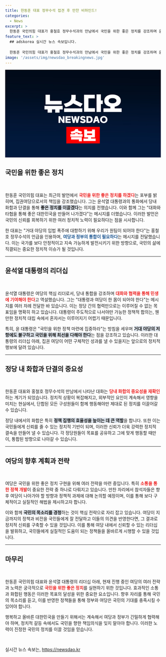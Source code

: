 ```yaml
---
title: 한동훈 대표 정무수석 접견 후 만찬 비하인드!
categories:
  - News
excerpt: >
  한동훈 국민의힘 대표가 홍철호 정무수석과의 만남에서 국민을 위한 좋은 정치를 강조하며 윤석열 대통령과의 대화 속에서 정치적 화합과 단결의 중요성을 피력했다. 이번 저녁 만찬은 통합의 메시지를 전할 기회로 주목받고 있다.
feature_text: >
  ## adskorea 실시간 뉴스 속보입니다.

  한동훈 국민의힘 대표가 홍철호 정무수석과의 만남에서 국민을 위한 좋은 정치를 강조하며 윤석열 대통령과의 대화 속에서 정치적 화합과 단결의 중요성을 피력했다. 이번 저녁 만찬은 통합의 메시지를 전할 기회로 주목받고 있다.
image: '/assets/img/newsdao_breakingnews.jpg'
---
```


<p><img src="/assets/img/newsdao_breakingnews.jpg" alt="adskorea 속보" /></p>

<h2 data-ke-size="size26">국민을 위한 좋은 정치</h2>

<p data-ke-size="size16">&nbsp;</p>

<p>한동훈 국민의힘 대표는 최근의 발언에서 <b><span style="color: #ee2323;">국민을 위한 좋은 정치를 하겠다</span></b>는 포부를 밝히며, 집권여당으로서의 책임을 강조했습니다. 그는 윤석열 대통령과의 통화에서 당내 화합과 단결을 통해 <b><span style="background-color: #21538527;">좋은 정치를 이끌겠다</span></b>는 의지를 전했습니다. 이와 함께 그는 "대화와 타협을 통해 좋은 대한민국을 만들어 나가겠다"는 메시지를 더했습니다. 이러한 발언은 국민의 신뢰를 회복하기 위한 여러 정치적 노력이 필요하다는 점을 시사합니다. </p>

<p>한 대표는 "거대 야당의 입법 폭주에 대항하기 위해 우리가 원팀이 되어야 한다"는 홍철호 정무수석의 언급을 인용하며, <b><span style="color: #1a5490;">여당과 정부의 통합이 필요하다</span></b>는 메시지를 전달했습니다. 이는 국가를 보다 안정적이고 지속 가능하게 발전시키기 위한 방향으로, 국민의 삶에 직결되는 중요한 정치적 이슈가 될 것입니다.</p>

<hr>

<h2 data-ke-size="size26">윤석열 대통령의 리더십</h2>

<p data-ke-size="size16">&nbsp;</p>

<p>윤석열 대통령은 여당의 핵심 리더로서, 당내 통합을 강조하며 <b><span style="color: #ee2323;">대화와 협력을 통해 민생에 기여해야 한다</span></b>고 역설했습니다. 그는 "대통령과 여당이 한 몸이 되어야 한다"는 메시지를 여러 차례 전달한 바 있습니다. 이는 정당 간의 협력만으로는 이루어질 수 없는 목표임을 명확히 하고 있습니다. 대통령이 주도적으로 나서야만 가능한 정책적 합의는, 웬만한 정치적 대립 속에서 혼자서는 이루어지기 어렵기 때문입니다.</p>

<p>특히, 윤 대통령은 "국민을 위한 정책 마련에 집중하라"는 방침을 세우며 <b><span style="background-color: #21538527;">거대 야당의 저항에도 불구하고 국민을 위해 최선을 다해야 한다</span></b>는 점을 강조하고 있습니다. 이러한 대통령의 리더십 아래, 집권 여당이 어떤 구체적인 성과를 낼 수 있을지는 앞으로의 정치적 행보에 달려 있습니다.</p>

<hr>

<h2 data-ke-size="size26">정당 내 화합과 단결의 중요성</h2>

<p data-ke-size="size16">&nbsp;</p>

<p>한동훈 대표와 홍철호 정무수석의 만남에서 나타난 대화는 <b><span style="color: #ee2323;">당내 화합의 중요성을 재확인</span></b>하는 계기가 되었습니다. 정치적 상황이 복잡해지고, 외부적인 요인이 계속해서 영향을 미치는 현실에서, 단합된 모든 구성원들이 함께 행동해야만 제대로 된 정치를 이끌어갈 수 있습니다. </p>

<p>정당 내에서의 화합은 특히 <b><span style="background-color: #21538527;">정책 집행의 효율성을 높이는 데 큰 역할</span></b>을 합니다. 또한 이는 국민들에게 신뢰를 줄 수 있는 정치적 기반이 되며, 이러한 신뢰가 더욱 강력한 정치적 결속을 만들어 낼 수 있습니다. 각 정당원들이 목표를 공유하고 그에 맞게 행동할 때만이, 통합된 방향으로 나아갈 수 있습니다.</p>

<hr>

<h2 data-ke-size="size26">여당의 향후 계획과 전략</h2>

<p data-ke-size="size16">&nbsp;</p>

<p>여당은 국민을 위한 좋은 정치 구현을 위해 여러 전략을 마련 중입니다. 특히 <b><span style="color: #ee2323;">소통을 통한 정책 개발</span></b>이 중요한 전략 중 하나로 다뤄지고 있습니다. 만찬 자리에서 참석자들은 향후 여당이 나아가야 할 방향과 정책적 과제에 대해 논의할 예정이며, 이를 통해 보다 구체적이고 실질적인 해법을 제시하고자 합니다. </p>

<p>이와 함께 <b><span style="background-color: #21538527;">국민의 목소리를 경청</span></b>하는 것이 핵심 전략으로 자리 잡고 있습니다. 여당이 지금까지의 정책과 비전을 국민들에게 잘 전달하고 이들의 의견을 반영한다면, 그 결과로 정치적 신뢰를 구축할 수 있을 것입니다. 이를 통해 여당 내에서 신뢰할 수 있는 리더십을 발휘하고, 국민들에게 실질적인 도움이 되는 정책들을 올바르게 시행할 수 있을 것입니다.</p>

<hr>

<h2 data-ke-size="size26">마무리</h2>

<p data-ke-size="size16">&nbsp;</p>

<p>한동훈 국민의힘 대표와 윤석열 대통령의 리더십 아래, 현재 진행 중인 여당의 여러 전략과 노력은 궁극적으로 <b><span style="color: #ee2323;">국민을 위한 좋은 정치</span></b>를 실현하기 위한 것입니다. 효과적인 소통과 화합된 행동은 이러한 목표의 달성을 위한 중요한 요소입니다. 향후 자리를 통해 국민의 목소리를 듣고, 이를 반영한 정책들을 통해 정부와 여당은 국민의 기대를 충족시킬 수 있어야 합니다.</p>

<p>행복하고 올바른 대한민국을 만들기 위해서는 계속해서 여당과 정부가 긴밀하게 협력해야 하며, 정치적 갈등 속에서도 국민을 향한 책임의식을 잊지 말아야 합니다. 이러한 노력이 진정한 국민의 정치를 이끌 것임을 믿습니다. </p>

<p data-ke-size="size16">&nbsp;</p>
실시간 뉴스 속보는, <a href="https://newsdao.kr" rel="dofollow">https://newsdao.kr</a>



